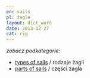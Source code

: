```yaml
---
en: sails
pl: żagle
layout: dict_word
date: 2013-12-27
cat: rig
---
```


*zobacz podkategorie:*

* [types of sails](/dict/types-of-sails.html) / rodzaje żagli
* [parts of sails](/dict/parts-of-sails.html) / części żagla

